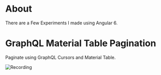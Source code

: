 # About

There are a Few Experiments I made using Angular 6. 

# GraphQL Material Table Pagination

Paginate using GraphQL Cursors and Material Table.

![Recording](graphql_material_table_pagination/screenshots/recording.gif)

